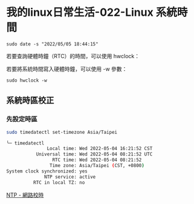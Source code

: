 # 我的linux日常生活-022-Linux 系統時間

```shell
sudo date -s "2022/05/05 18:44:15"
```

若要查詢硬體時鐘（RTC）的時間，可以使用 hwclock：

若要將系統時間寫入硬體時鐘，可以使用 -w 參數：

```shell
sudo hwclock -w
```

## 系統時區校正

### 先設定時區

```bash
sudo timedatectl set-timezone Asia/Taipei
```

```bash
╰─ timedatectl
               Local time: Wed 2022-05-04 16:21:52 CST
           Universal time: Wed 2022-05-04 08:21:52 UTC
                 RTC time: Wed 2022-05-04 08:21:52
                Time zone: Asia/Taipei (CST, +0800)
System clock synchronized: yes
              NTP service: active
          RTC in local TZ: no
```


[](https://blog.gtwang.org/linux/howto-set-date-time-from-linux-command-prompt/)

[NTP - 網路校時](http://note.drx.tw/2012/04/ntp-synchronize-time-with-network.html)